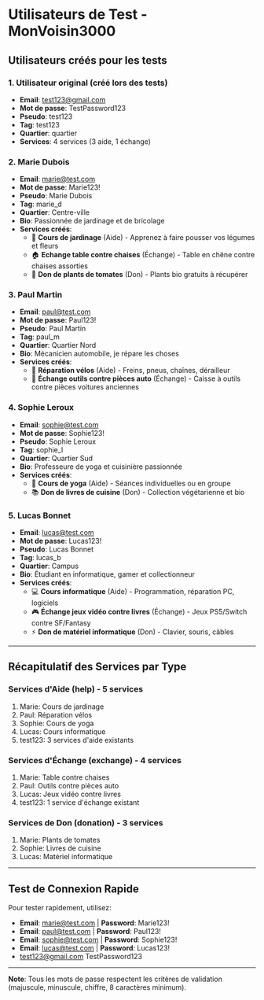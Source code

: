# Utilisateurs de Test - MonVoisin3000

## Utilisateurs créés pour les tests

### 1. Utilisateur original (créé lors des tests)

- **Email**: test123@gmail.com
- **Mot de passe**: TestPassword123
- **Pseudo**: test123
- **Tag**: test123
- **Quartier**: quartier
- **Services**: 4 services (3 aide, 1 échange)

### 2. Marie Dubois

- **Email**: marie@test.com
- **Mot de passe**: Marie123!
- **Pseudo**: Marie Dubois
- **Tag**: marie_d
- **Quartier**: Centre-ville
- **Bio**: Passionnée de jardinage et de bricolage
- **Services créés**:
  - 🌿 **Cours de jardinage** (Aide) - Apprenez à faire pousser vos légumes et fleurs
  - 🏠 **Echange table contre chaises** (Échange) - Table en chêne contre chaises assorties
  - 🎁 **Don de plants de tomates** (Don) - Plants bio gratuits à récupérer

### 3. Paul Martin

- **Email**: paul@test.com
- **Mot de passe**: Paul123!
- **Pseudo**: Paul Martin
- **Tag**: paul_m
- **Quartier**: Quartier Nord
- **Bio**: Mécanicien automobile, je répare les choses
- **Services créés**:
  - 🔧 **Réparation vélos** (Aide) - Freins, pneus, chaînes, dérailleur
  - 🚗 **Échange outils contre pièces auto** (Échange) - Caisse à outils contre pièces voitures anciennes

### 4. Sophie Leroux

- **Email**: sophie@test.com
- **Mot de passe**: Sophie123!
- **Pseudo**: Sophie Leroux
- **Tag**: sophie_l
- **Quartier**: Quartier Sud
- **Bio**: Professeure de yoga et cuisinière passionnée
- **Services créés**:
  - 🧘 **Cours de yoga** (Aide) - Séances individuelles ou en groupe
  - 📚 **Don de livres de cuisine** (Don) - Collection végétarienne et bio

### 5. Lucas Bonnet

- **Email**: lucas@test.com
- **Mot de passe**: Lucas123!
- **Pseudo**: Lucas Bonnet
- **Tag**: lucas_b
- **Quartier**: Campus
- **Bio**: Étudiant en informatique, gamer et collectionneur
- **Services créés**:
  - 💻 **Cours informatique** (Aide) - Programmation, réparation PC, logiciels
  - 🎮 **Échange jeux vidéo contre livres** (Échange) - Jeux PS5/Switch contre SF/Fantasy
  - ⚡ **Don de matériel informatique** (Don) - Clavier, souris, câbles

---

## Récapitulatif des Services par Type

### Services d'Aide (help) - 5 services

1. Marie: Cours de jardinage
2. Paul: Réparation vélos
3. Sophie: Cours de yoga
4. Lucas: Cours informatique
5. test123: 3 services d'aide existants

### Services d'Échange (exchange) - 4 services

1. Marie: Table contre chaises
2. Paul: Outils contre pièces auto
3. Lucas: Jeux vidéo contre livres
4. test123: 1 service d'échange existant

### Services de Don (donation) - 3 services

1. Marie: Plants de tomates
2. Sophie: Livres de cuisine
3. Lucas: Matériel informatique

---

## Test de Connexion Rapide

Pour tester rapidement, utilisez:

- **Email**: marie@test.com | **Password**: Marie123!
- **Email**: paul@test.com | **Password**: Paul123!
- **Email**: sophie@test.com | **Password**: Sophie123!
- **Email**: lucas@test.com | **Password**: Lucas123!
- test123@gmail.com   TestPassword123

---

**Note**: Tous les mots de passe respectent les critères de validation (majuscule, minuscule, chiffre, 8 caractères minimum).
